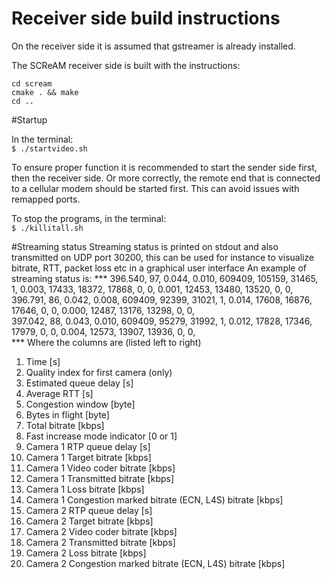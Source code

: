 # Receiver side build instructions

On the receiver side it is assumed that gstreamer is already installed.

The SCReAM receiver side is built with the instructions:

    cd scream
    cmake . && make
    cd ..

#Startup

In the terminal:<br>
`$ ./startvideo.sh`<br>

To ensure proper function it is recommended to start the sender side first, then the receiver side. Or more correctly, the remote end that is connected to a cellular modem should be started first. This can avoid issues with remapped ports.

To stop the programs, in the terminal:<br>
`$ ./killitall.sh`<br>

#Streaming status
Streaming status is printed on stdout and also transmitted on UDP port 30200, this can be used for instance to visualize bitrate, RTT, packet loss etc in a graphical user interface
An example of streaming status is:
*** 396.540, 97, 0.044, 0.010, 609409, 105159,  31465, 1, 0.003,  17433,  18372,  17868,     0,     0, 0.001,  12453,  13480,  13520,     0,     0,<br>
 396.791, 86, 0.042, 0.008, 609409,  92399,  31021, 1, 0.014,  17608,  16876,  17646,     0,     0, 0.000,  12487,  13176,  13298,     0,     0,<br>
 397.042, 88, 0.043, 0.010, 609409,  95279,  31992, 1, 0.012,  17828,  17346,  17979,     0,     0, 0.004,  12573,  13907,  13936,     0,     0,<br>***
Where the columns are (listed left to right)<br>
1. Time [s]<br>
2. Quality index for first camera (only)<br>
3. Estimated queue delay [s]<br>
4. Average RTT [s] <br>
5. Congestion window [byte]<br>
6. Bytes in flight [byte]<br>
7. Total bitrate [kbps]<br>
8. Fast increase mode indicator [0 or 1]<br>
9. Camera 1 RTP queue delay [s]<br>
10. Camera 1 Target bitrate [kbps]<br>
11. Camera 1 Video coder bitrate [kbps]<br>
12. Camera 1 Transmitted bitrate [kbps]<br>
13. Camera 1 Loss bitrate [kbps]<br>
14. Camera 1 Congestion marked bitrate (ECN, L4S) bitrate [kbps]<br>
15. Camera 2 RTP queue delay [s]<br>
16. Camera 2 Target bitrate [kbps]<br>
17. Camera 2 Video coder bitrate [kbps]<br>
18. Camera 2 Transmitted bitrate [kbps]<br>
19. Camera 2 Loss bitrate [kbps]<br>
20. Camera 2 Congestion marked bitrate (ECN, L4S) bitrate [kbps]<br>
